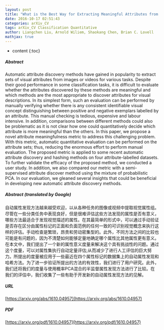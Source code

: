 ```yaml
---
layout: post
title: "What is the Best Way for Extracting Meaningful Attributes from Pictures?"
date: 2016-10-17 02:51:43
categories: arXiv_CV
tags: arXiv_CV Classification Quantitative
author: Liangchen Liu, Arnold Wiliem, Shaokang Chen, Brian C. Lovell
mathjax: true
---
```


* content
{:toc}

##### Abstract
Automatic attribute discovery methods have gained in popularity to extract sets of visual attributes from images or videos for various tasks. Despite their good performance in some classification tasks, it is difficult to evaluate whether the attributes discovered by these methods are meaningful and which methods are the most appropriate to discover attributes for visual descriptions. In its simplest form, such an evaluation can be performed by manually verifying whether there is any consistent identifiable visual concept distinguishing between positive and negative exemplars labelled by an attribute. This manual checking is tedious, expensive and labour intensive. In addition, comparisons between different methods could also be problematic as it is not clear how one could quantitatively decide which attribute is more meaningful than the others. In this paper, we propose a novel attribute meaningfulness metric to address this challenging problem. With this metric, automatic quantitative evaluation can be performed on the attribute sets; thus, reducing the enormous effort to perform manual evaluation. The proposed metric is applied to some recent automatic attribute discovery and hashing methods on four attribute-labelled datasets. To further validate the efficacy of the proposed method, we conducted a user study. In addition, we also compared our metric with a semi-supervised attribute discover method using the mixture of probabilistic PCA. In our evaluation, we gleaned several insights that could be beneficial in developing new automatic attribute discovery methods.

##### Abstract (translated by Google)
自动属性发现方法越来越受欢迎，以从各种任务的图像或视频中提取视觉属性组。尽管在一些分类任务中表现良好，但是很难评估这些方法发现的属性是否有意义，哪些方法最适合于发现视觉描述的属性。在其最简单的形式中，可以通过手动验证是否存在区分由属性标记的正面和负面范例的任何一致的可识别视觉概念来执行这样的评估。手动检查是繁琐，昂贵和劳动密集型的。此外，不同方法之间的比较也可能是有问题的，因为不清楚如何能够定量地确定哪个属性比其他属性更有意义。在本文中，我们提出了一个新的属性意义度量来解决这个具有挑战性的问题。通过这个度量，可以对属性集执行自动定量评估;从而减少了进行人工评估的巨大努力。所提出的度量被应用于一些最近在四个属性标记的数据集上的自动属性发现和哈希方法。为了进一步验证所提出的方法的有效性，我们进行了用户研究。此外，我们还将我们的度量与使用概率PCA混合的半监督属性发现方法进行了比较。在我们的评估中，我们收集了一些有助于开发新的自动属性发现方法的见解。

##### URL
[https://arxiv.org/abs/1610.04957](https://arxiv.org/abs/1610.04957)

##### PDF
[https://arxiv.org/pdf/1610.04957](https://arxiv.org/pdf/1610.04957)

